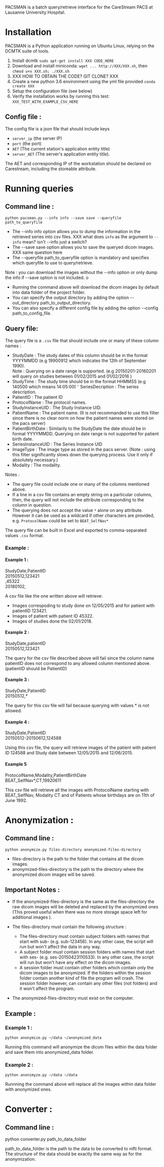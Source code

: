 PACSMAN is a batch query/retrieve interface for the CareStream PACS at Lausanne University Hospital.

# Installation

PACSMAN is a Python application running on Ubuntu Linux, relying on the DCMTK suite of tools.

1. Install dcmtk `sudo apt-get install XXX CODE_HERE`
2. Download and install miniconda: `wget ... http://XXX/XXX.sh`, then `chmod u+x XXX.sh; ./XXX.sh`
3. XXX HOW TO OBTAIN THE CODE? GIT CLONE? XXX
3. Create a new python 3.6 environment using the yml file provided `conda create XXX`
4. Setup the configuration file (see below)
5. Verify the installation works by running this test: `XXX_TEST_WITH_EXAMPLE_CSV_HERE`


## Config file : 

The config file is a json file that should include keys
- `server_ip` (the server IP)
- `port` (the port)
- `AET` (The current station's application entity title)
- `server_AET` (The server's application entity title).

The AET and corresponding IP of the workstation should be declared on Carestream, including the storeable attribute.

# Running queries 
## Command line : 

	python pacsman.py --info info --save save --queryfile path_to_queryfile

 - The --info info option allows you to dump the information in the retrieved series into csv files. XXX what does `info` as the argument to `--info` mean? isn't --info just a switch?
 - The --save save option allows you to save the queryed dicom images. XXX same question here
 - The --queryfile path_to_queryfile option is mandatory and specifies which queryfile to use to query/retrieve.

Note : you can download the images without the --info option or only dump the info if --save option is not included.
o
 - Running the command above will download the dicom images by default into data folder of the project folder. 
 - You can specify the output directory by adding the option --out_directory path_to_output_directory.
 - You can also specify a different config file by adding the option --config path_to_config_file.

## Query file: 

The query file is a `.csv` file that should include one or many of these column names : 
- StudyDate : The study dates of this column should be in the format YYYYMMDD (e.g 19900912 which indicates the 12th of September 1990). <br> Note : Querying on a date range is supported. (e.g 20150201-20160201 will query on studies between 01/02/2015 and 01/02/2016 ) 
- StudyTime : The study time should be in the format HHMMSS (e.g 140500 which means 14:05:00)
⁻ SeriesDecription : The series description.
- PatientID :  The patient ID 
- ProtocolName : The protocol names.
- StudyInstanceUID : The Study Instance UID.
- PatientName : The patient name. (It is not recommanded to use this filter since there is no clear norm on how the patient names were stored on the pacs server)
- PatientBirthDate : Similarily to the StudyDate the date should be in format YYYYMMDD. Querying on date range is not supported for patient birth date.
- SeriesInstanceUID : The Series Instance UID
- ImageType : The image type as stored in the pacs server. (Note : using this filter significantly slows down the querying process. Use it only if absolutely necessary.)
- Modality : The modality.

Notes : 
- The query file could include one or many of the columns mentioned above. 
- If a line in a csv file contains an empty string on a particular columns, then, the query will not include the attribute corresponding to the column in question.
- The querying does not accept the value `*` alone on any attribute. However it can be used as a wildcard 
if other characters are provided, e.g. `ProtocolName` could be set to `BEAT_SelfNav*`

The query file can be built in Excel and exported to comma-separated values `.csv` format.

### Example : 

#### Example 1 : 

StudyDate,PatientID<br>
20150512,123421<br>
,45322 <br>
20180102,<br>

A csv file like the one written above will retrieve:
- Images correspoding to study done on 12/05/2015 and for patient with patientID 123421.
- Images of patient with patient ID 45322.
- Images of studies done the 02/01/2018.

#### Example 2 : 

StudyDate,patientID<br>
20150512,123421

The query for the csv file described above will fail since the column name patientID does not correspond to any allowed column mentioned above. (patientID should be PatientID)

#### Example 3 : 

StudyDate,PatientID<br>
20150512,*

The query for this csv file will fail because querying with values * is not allowed.

#### Example 4 : 

StudyDate,PatientID<br>
20150512-20150612,124588

Using this csv file, the query will retrieve images of the patient with patient ID 124588 and Study date between 12/05/2015 and 12/06/2015.

#### Example 5

ProtocolName,Modality,PatientBirthDate<br>
BEAT_SelfNav\*,CT,19920611

This csv file will retrieve all the images with ProtocolName starting with BEAT_SelfNav, Modality CT and of Patients whose birthdays are on  11th of June 1992.

# Anonymization : 
## Command line : 
	python anonymize.py files-directory anonymized-files-directory
 - files-directory is the path to the folder that contains all the dicom images.
 - anonymized-files-directory is the path to the directory where the anonymized dicom images will be saved.

## Important Notes : 
 - If the anonymized-files-directory is the same as the files-directory the raw dicom images will be deleted and replaced by the anonymized ones (This proved useful when there was no more storage space left for additional images ).
 - The files-directory must contain the following structure : 
 	- The files-directory must contain subject folders with names that start with sub- (e.g. sub-123456). In any other case, the script will run but won't affect the data in any way.
 	- A subject folder must contain session folders with names that start with ses- (e.g. ses-20150423110533). In any other case, the script will run but won't have any effect on the dicom images.
 	- A session folder must contain other folders which contain only the dicom images to be anonymized. If the folders within the session folder contain another kind of file the program will crash. The session folder however, can contain any other files (not folders) and it won't affect the program.

 - The anonymized-files-directory must exist on the computer.

## Example :

### Example 1 :  
 	python anonymize.py ~/data ~/anonymized_data

 Running this command will anonymize the dicom files within the data folder and save them into anonymized_data folder.

### Example 2 : 
	python anonimyze.py ~/data ~/data 

Runnning the command above will replace all the images within data folder with anonymized ones.

# Converter : 

## Command line : 

python converter.py path_to_data_folder 

path_to_data_folder is the path to the data to be converted to nifti format. The structure of the data should be exactly the same way as for the anonymization.
